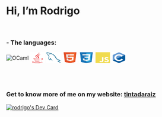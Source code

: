 <h1>Hi, I’m Rodrigo</h1>
<div style="display: inline_block"><br>
   <h3>  - The languages:  </h3>
  <img align="center" alt="OCaml" height="30" width="40" src="https://www.vectorlogo.zone/logos/ocaml/ocaml-icon.svg">
  <img align="center" alt="Java" height="30" width="40" src="https://raw.githubusercontent.com/devicons/devicon/master/icons/java/java-plain.svg">
  <img align="center" alt="SQL" height="30" width="40" src="https://github.com/devicons/devicon/blob/master/icons/mysql/mysql-original.svg">
  <img align="center" alt="HTML" height="30" width="40" src="https://raw.githubusercontent.com/devicons/devicon/master/icons/html5/html5-original.svg">
  <img align="center" alt="CSS" height="30" width="40" src="https://raw.githubusercontent.com/devicons/devicon/master/icons/css3/css3-original.svg">
  <img align="center" alt="Js" height="30" width="40" src="https://raw.githubusercontent.com/devicons/devicon/master/icons/javascript/javascript-plain.svg">
  <img align="center" alt="C" height="30" width="40" src="https://raw.githubusercontent.com/devicons/devicon/master/icons/c/c-original.svg">
</div>
<br>
<br>
<br>

<h3>Get to know more of me on my website: <a href="https://tintadaraiz.github.io">tintadaraiz</a></h3>

<a href="https://app.daily.dev/tintadaraiz"><img src="https://api.daily.dev/devcards/e2f3338c8d524af0963791232e28dbea.png?r=wgy" width="400" alt="rodrigo's Dev Card"/></a>

